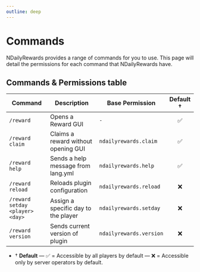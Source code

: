 ```yaml
---
outline: deep
---
```


# Commands

NDailyRewards provides a range of commands for you to use. This page will detail the permissions for each command that NDailyRewards have.

## Commands & Permissions table

| Command                         | Description                         | Base Permission         | Default &dagger; |
| ------------------------------- | ----------------------------------- | ----------------------- | :--------------: |
| `/reward`                       | Opens a Reward GUI                  | `-`                     |        ✅        |
| `/reward claim`                 | Claims a reward without opening GUI | `ndailyrewards.claim`   |        ✅        |
| `/reward help`                  | Sends a help message from lang.yml  | `ndailyrewards.help`    |        ✅        |
| `/reward reload`                | Reloads plugin configuration        | `ndailyrewards.reload`  |        ❌        |
| `/reward setday <player> <day>` | Assign a specific day to the player | `ndailyrewards.setday`  |        ❌        |
| `/reward version`               | Sends current version of plugin     | `ndailyrewards.version` |        ❌        |

-   &dagger; **Default** &mdash; ✅ = Accessible by all players by default &mdash; ❌ = Accessible only by server operators by default.
